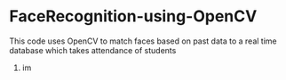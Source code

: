 # FaceRecognition-using-OpenCV
This code uses OpenCV to match faces based on past data to a real time database which takes attendance of students

1. im
